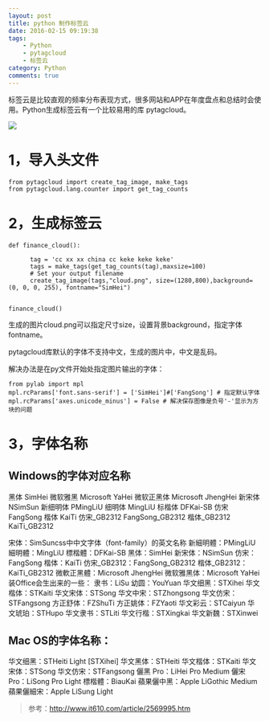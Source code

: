 ```yaml
---
layout: post
title: python 制作标签云
date: 2016-02-15 09:19:38
tags:
	- Python
	- pytagcloud
	- 标签云
category: Python
comments: true
---
```

标签云是比较直观的频率分布表现方式，很多网站和APP在年度盘点和总结时会使用。Python生成标签云有一个比较易用的库 pytagcloud。

![](http://7xo67b.com1.z0.glb.clouddn.com/2016-02-10-finance.png-540x360)



# 1，导入头文件

```
from pytagcloud import create_tag_image, make_tags
from pytagcloud.lang.counter import get_tag_counts
```
<!-- more -->


# 2，生成标签云

```
def finance_cloud():

      tag = 'cc xx xx china cc keke keke keke'
      tags = make_tags(get_tag_counts(tag),maxsize=100)
      # Set your output filename
      create_tag_image(tags,"cloud.png", size=(1280,800),background=(0, 0, 0, 255), fontname="SimHei")


finance_cloud()
```

生成的图片cloud.png可以指定尺寸size，设置背景background，指定字体fontname。

pytagcloud库默认的字体不支持中文，生成的图片中，中文是乱码。

解决办法是在py文件开始处指定图片输出的字体：

```
from pylab import mpl
mpl.rcParams['font.sans-serif'] = ['SimHei']#['FangSong'] # 指定默认字体
mpl.rcParams['axes.unicode_minus'] = False # 解决保存图像是负号'-'显示为方块的问题
```

# 3，字体名称

## Windows的字体对应名称
黑体 	SimHei 
微软雅黑 	Microsoft YaHei 
微软正黑体 	Microsoft JhengHei 
新宋体 	NSimSun 
新细明体 	PMingLiU 
细明体 	MingLiU 
标楷体 	DFKai-SB 
仿宋 	FangSong 
楷体 	KaiTi 
仿宋_GB2312 	FangSong_GB2312 
楷体_GB2312 	KaiTi_GB2312 

宋体：SimSuncss中中文字体（font-family）的英文名称 
新細明體：PMingLiU 
細明體：MingLiU 
標楷體：DFKai-SB 
黑体：SimHei 
新宋体：NSimSun 
仿宋：FangSong 
楷体：KaiTi 
仿宋_GB2312：FangSong_GB2312 
楷体_GB2312：KaiTi_GB2312 
微軟正黑體：Microsoft JhengHei 
微软雅黑体：Microsoft YaHei 
装Office会生出来的一些： 
隶书：LiSu 
幼圆：YouYuan 
华文细黑：STXihei 
华文楷体：STKaiti 
华文宋体：STSong 
华文中宋：STZhongsong 
华文仿宋：STFangsong 
方正舒体：FZShuTi 
方正姚体：FZYaoti 
华文彩云：STCaiyun 
华文琥珀：STHupo 
华文隶书：STLiti 
华文行楷：STXingkai 
华文新魏：STXinwei

## Mac OS的字体名称： 
华文细黑：STHeiti Light [STXihei] 
华文黑体：STHeiti 
华文楷体：STKaiti 
华文宋体：STSong 
华文仿宋：STFangsong 
儷黑 Pro：LiHei Pro Medium 
儷宋 Pro：LiSong Pro Light 
標楷體：BiauKai 
蘋果儷中黑：Apple LiGothic Medium 
蘋果儷細宋：Apple LiSung Light 


> 参考：http://www.it610.com/article/2569995.htm

